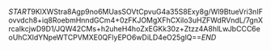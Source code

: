 $START$9KlXWStra8Agp9no6MUasSOVtCpvuG4a35S8Exy8g/Wl9BtueVri3nIFovvdch8+iq8RoebmHnndGCm4+0zFKJOMgXFhCXilo3uHZFWdRVndL/7gnXrcaIkcjwD9D1/JQW42CMs+h2uheH4hoZxEGKk30z+Ztzz4A8hlLwJbCCC6eoUhCXldYNpeWTCPVMXE0QFlyEPO6wDiLD4eO25glQ==$END$
